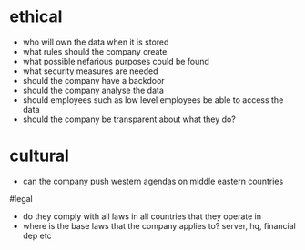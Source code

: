 # ethical
* who will own the data when it is stored
* what rules should the company create
* what possible nefarious purposes could be found
* what security measures are needed
* should the company have a backdoor
* should the company analyse the data
* should employees such as low level employees be able to access the data
* should the company be transparent about what they do?

# cultural
* can the company push western agendas on middle eastern countries

#legal
* do they comply with all laws in all countries that they operate in
* where is the base laws that the company applies to? server, hq, financial dep etc
